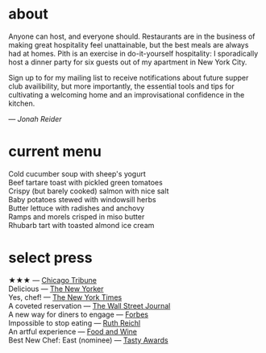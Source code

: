 # about

Anyone can host, and everyone should. Restaurants are in the business of making great hospitality feel unattainable, but the best meals are always had at homes. Pith is an exercise in do-it-yourself hospitality: I sporadically host a dinner party for six guests out of my apartment in New York City.

Sign up to for my mailing list to receive notifications about future supper club availibility, but more importantly, the essential tools and tips for cultivating a welcoming home and an improvisational confidence in the kitchen. 

— _Jonah Reider_

# current menu      
Cold cucumber soup with sheep's yogurt   
Beef tartare toast with pickled green tomatoes     
Crispy (but barely cooked) salmon with nice salt  
Baby potatoes stewed with windowsill herbs            
Butter lettuce with radishes and anchovy   
Ramps and morels crisped in miso butter    
Rhubarb tart with toasted almond ice cream  
 
# select press

★★★ — [Chicago Tribune](http://www.chicagotribune.com/dining/restaurants/ct-review-intro-jonah-reider-food-0928-20160924-column.html)   
Delicious — [The New Yorker](http://www.newyorker.com/magazine/2017/05/22/pith-graduates-from-the-dorm)    
Yes, chef! — [The New York Times](https://www.nytimes.com/2017/04/20/style/jonah-reider-pith-supper-club.html)    
A coveted reservation — [The Wall Street Journal](http://www.wsj.com/articles/for-columbia-student-entrepreneur-dorm-restaurant-is-just-the-first-course-1454113319)    
A new way for diners to engage — [Forbes](http://www.forbes.com/sites/eveturowpaul/2016/09/09/what-happens-when-the-dorm-room-chef-graduates/)    
Impossible to stop eating — [Ruth Reichl](http://ruthreichl.com/2016/04/a-pithy-meal.html/)    
An artful experience — [Food and Wine](http://www.foodandwine.com/chefs/why-these-chefs-are-creating-alternative-restaurant)   
Best New Chef: East (nominee) — [Tasty Awards]()
